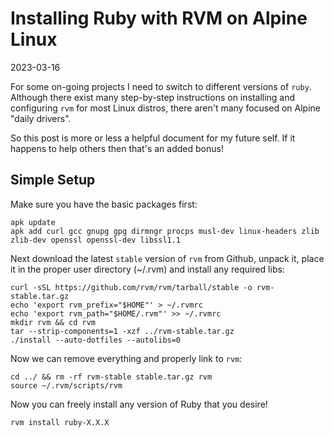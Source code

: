 # Installing Ruby with RVM on Alpine Linux

2023-03-16

For some on-going projects I need to switch to different versions of `ruby`. Although there exist many step-by-step instructions on installing and configuring `rvm` for most Linux distros, there aren't many focused on Alpine "daily drivers".

So this post is more or less a helpful document for my future self. If it happens to help others then that's an added bonus!

## Simple Setup

Make sure you have the basic packages first:

```
apk update
apk add curl gcc gnupg gpg dirmngr procps musl-dev linux-headers zlib zlib-dev openssl openssl-dev libssl1.1
```

Next download the latest `stable` version of `rvm` from Github, unpack it, place it in the proper user directory (~/.rvm) and install any required libs:

```
curl -sSL https://github.com/rvm/rvm/tarball/stable -o rvm-stable.tar.gz
echo 'export rvm_prefix="$HOME"' > ~/.rvmrc
echo 'export rvm_path="$HOME/.rvm"' >> ~/.rvmrc
mkdir rvm && cd rvm
tar --strip-components=1 -xzf ../rvm-stable.tar.gz
./install --auto-dotfiles --autolibs=0
```

Now we can remove everything and properly link to `rvm`:

```
cd ../ && rm -rf rvm-stable stable.tar.gz rvm
source ~/.rvm/scripts/rvm
```

Now you can freely install any version of Ruby that you desire!

```
rvm install ruby-X.X.X
```
